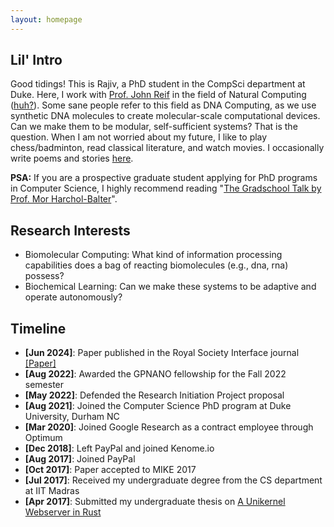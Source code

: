 ```yaml
---
layout: homepage
---
```


## Lil' Intro

Good tidings! This is Rajiv, a PhD student in the CompSci department at
Duke. Here, I work with <a href="https://users.cs.duke.edu/~reif/">Prof.
John Reif</a> in the field of Natural Computing
(<a href="https://www.dna.caltech.edu/DNAresearch_perspective.html">huh?</a>).
Some sane people refer to this field as DNA Computing, as we use
synthetic DNA molecules to create molecular-scale computational devices.
Can we make them to be modular, self-sufficient systems? That is the
question. When I am not worried about my future, I like to play
chess/badminton, read classical literature, and watch movies. I
occasionally write poems and stories
<a href="https://rajivteja.wordpress.com/"> here</a>.

**PSA:** If you are a prospective graduate student applying for PhD
programs in Computer Science, I highly recommend reading
"<a href="https://www.cs.cmu.edu/~harchol/gradschooltalk.pdf">The Gradschool Talk by Prof. Mor Harchol-Balter</a>".

## Research Interests

-   Biomolecular Computing: What kind of information processing
    capabilities does a bag of reacting biomolecules (e.g., dna, rna)
    possess?
-   Biochemical Learning: Can we make these systems to be adaptive
    and operate autonomously?

## Timeline

-   **[Jun 2024]**: Paper published in the Royal Society Interface
    journal
    <a href="https://royalsocietypublishing.org/doi/10.1098/rsif.2024.0053">[Paper]</a>
-   **[Aug 2022]**: Awarded the GPNANO fellowship for the Fall 2022
    semester
-   **[May 2022]**: Defended the Research Initiation Project proposal
-   **[Aug 2021]**: Joined the Computer Science PhD program at Duke
    University, Durham NC
-   **[Mar 2020]**: Joined Google Research as a contract employee
    through Optimum
-   **[Dec 2018]**: Left PayPal and joined Kenome.io
-   **[Aug 2017]**: Joined PayPal
-   **[Oct 2017]**: Paper accepted to MIKE 2017
-   **[Jul 2017]**: Received my undergraduate degree from the CS
    department at IIT Madras
-   **[Apr 2017]**: Submitted my undergraduate thesis on [A Unikernel
    Webserver in Rust](https://rajiv256.github.io/projects/ouros/)
